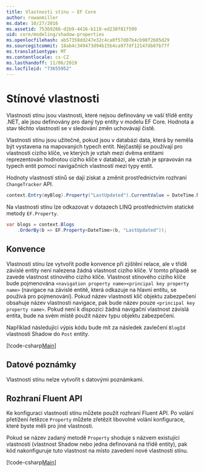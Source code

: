 ```yaml
---
title: Vlastnosti stínu – EF Core
author: rowanmiller
ms.date: 10/27/2016
ms.assetid: 75369266-d2b9-4416-b118-ed238f81f599
uid: core/modeling/shadow-properties
ms.openlocfilehash: ab57358dd247e32c4ca0f57d07b4cb98f2b85d29
ms.sourcegitcommit: 18ab4c349473d94b15b4ca977df12147db07b77f
ms.translationtype: MT
ms.contentlocale: cs-CZ
ms.lasthandoff: 11/06/2019
ms.locfileid: "73655952"
---
```

# <a name="shadow-properties"></a>Stínové vlastnosti

Vlastnosti stínu jsou vlastnosti, které nejsou definovány ve vaší třídě entity .NET, ale jsou definovány pro daný typ entity v modelu EF Core. Hodnota a stav těchto vlastností se v sledování změn uchovávají čistě.

Vlastnosti stínu jsou užitečné, pokud jsou v databázi data, která by neměla být vystavena na mapovaných typech entit. Nejčastěji se používají pro vlastnosti cizího klíče, ve kterých je vztah mezi dvěma entitami reprezentován hodnotou cizího klíče v databázi, ale vztah je spravován na typech entit pomocí navigačních vlastností mezi typy entit.

Hodnoty vlastností stínů se dají získat a změnit prostřednictvím rozhraní `ChangeTracker` API.

``` csharp
context.Entry(myBlog).Property("LastUpdated").CurrentValue = DateTime.Now;
```

Na vlastnosti stínu lze odkazovat v dotazech LINQ prostřednictvím statické metody `EF.Property`.

``` csharp
var blogs = context.Blogs
    .OrderBy(b => EF.Property<DateTime>(b, "LastUpdated"));
```

## <a name="conventions"></a>Konvence

Vlastnosti stínu lze vytvořit podle konvence při zjištění relace, ale v třídě závislé entity není nalezena žádná vlastnost cizího klíče. V tomto případě se zavede vlastnost stínového cizího klíče. Vlastnost stínového cizího klíče bude pojmenována `<navigation property name><principal key property name>` (navigace na závislé entitě, která odkazuje na hlavní entitu, se používá pro pojmenování). Pokud název vlastnosti klíč objektu zabezpečení obsahuje název vlastnosti navigace, pak bude název pouze `<principal key property name>`. Pokud není k dispozici žádná navigační vlastnost závislá entita, bude na svém místě použit název typu objektu zabezpečení.

Například následující výpis kódu bude mít za následek zavlečení `BlogId` vlastnosti Shadow do `Post` entity.

[!code-csharp[Main](../../../samples/core/Modeling/Conventions/ShadowForeignKey.cs?name=Conventions)]

## <a name="data-annotations"></a>Datové poznámky

Vlastnosti stínu nelze vytvořit s datovými poznámkami.

## <a name="fluent-api"></a>Rozhraní Fluent API

Ke konfiguraci vlastností stínu můžete použít rozhraní Fluent API. Po volání přetížení řetězce `Property` můžete zřetězit libovolné volání konfigurace, které byste měli pro jiné vlastnosti.

Pokud se název zadaný metodě `Property` shoduje s názvem existující vlastnosti (vlastnost Shadow nebo jedna definovaná na třídě entity), pak kód nakonfiguruje tuto vlastnost na místo zavedení nové vlastnosti stínu.

[!code-csharp[Main](../../../samples/core/Modeling/FluentAPI/ShadowProperty.cs?name=ShadowProperty&highlight=8)]

